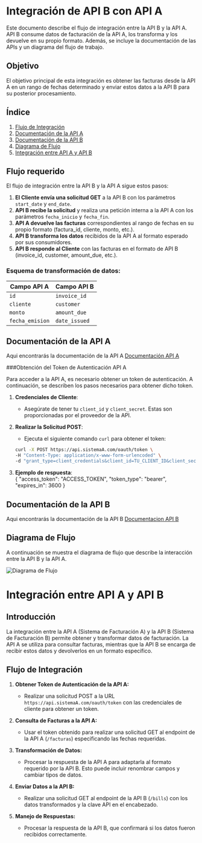 # Integración de API B con API A

Este documento describe el flujo de integración entre la API B y la API A. API B consume datos de facturación de la API A, los transforma y los devuelve en su propio formato. Además, se incluye la documentación de las APIs y un diagrama del flujo de trabajo.
## Objetivo
El objetivo principal de esta integración es obtener las facturas desde la API A en un rango de fechas determinado y enviar estos datos a la API B para su posterior procesamiento.

## Índice

1. [Flujo de Integración](#flujo-de-integración)
2. [Documentación de la API A](#documentación-de-la-api-a)
3. [Documentación de la API B](#documentación-de-la-api-b)
4. [Diagrama de Flujo](#diagrama-de-flujo)
5. [Integración entre API A y API B](#integración-entre-api-a-y-api-b)

## Flujo requerido

El flujo de integración entre la API B y la API A sigue estos pasos:

1. **El Cliente envía una solicitud GET** a la API B con los parámetros `start_date` y `end_date`.
2. **API B recibe la solicitud** y realiza una petición interna a la API A con los parámetros `fecha_inicio` y `fecha_fin`.
3. **API A devuelve las facturas** correspondientes al rango de fechas en su propio formato (factura_id, cliente, monto, etc.).
4. **API B transforma los datos** recibidos de la API A al formato esperado por sus consumidores.
5. **API B responde al Cliente** con las facturas en el formato de API B (invoice_id, customer, amount_due, etc.).

### Esquema de transformación de datos:

| Campo API A   | Campo API B    |
|---------------|----------------|
| `id`          | `invoice_id`   |
| `cliente`     | `customer`     |
| `monto`       | `amount_due`   |
| `fecha_emision`| `date_issued` |

## Documentación de la API A

Aqui encontrarás la documentación de la API A [Documentación API A](https://github.com/BeaMDG/apis/blob/main/documentaci%C3%B3n-API_A.yaml)

###Obtención del Token de Autenticación API A

Para acceder a la API A, es necesario obtener un token de autenticación. A continuación, se describen los pasos necesarios para obtener dicho token.

1. **Credenciales de Cliente**:
   - Asegúrate de tener tu `client_id` y `client_secret`. Estas son proporcionadas por el proveedor de la API.

2. **Realizar la Solicitud POST**:
   - Ejecuta el siguiente comando `curl` para obtener el token:

   ```bash
   curl -X POST https://api.sistemaA.com/oauth/token \
   -H "Content-Type: application/x-www-form-urlencoded" \
   -d "grant_type=client_credentials&client_id=TU_CLIENT_ID&client_secret=TU_CLIENT_SECRET"```

 3. **Ejemplo de respuesta**:<br>
    {
  "access_token": "ACCESS_TOKEN",
  "token_type": "bearer",
  "expires_in": 3600
  }
   
## Documentación de la API B
Aqui encontrarás la documentación de la API B [Documentacion API B](https://github.com/BeaMDG/apis/blob/main/documentaci%C3%B3n-API_B.yaml)

## Diagrama de Flujo

A continuación se muestra el diagrama de flujo que describe la interacción entre la API B y la API A.

![Diagrama de Flujo](https://github.com/BeaMDG/apis/blob/main/diagrama.png)

# Integración entre API A y API B

## Introducción
La integración entre la API A (Sistema de Facturación A) y la API B (Sistema de Facturación B) permite obtener y transformar datos de facturación. La API A se utiliza para consultar facturas, mientras que la API B se encarga de recibir estos datos y devolverlos en un formato específico.

## Flujo de Integración
1. **Obtener Token de Autenticación de la API A:**
   - Realizar una solicitud POST a la URL `https://api.sistemaA.com/oauth/token` con las credenciales de cliente para obtener un token.

2. **Consulta de Facturas a la API A:**
   - Usar el token obtenido para realizar una solicitud GET al endpoint de la API A (`/facturas`) especificando las fechas requeridas.

3. **Transformación de Datos:**
   - Procesar la respuesta de la API A para adaptarla al formato requerido por la API B. Esto puede incluir renombrar campos y cambiar tipos de datos.

4. **Enviar Datos a la API B:**
   - Realizar una solicitud GET al endpoint de la API B (`/bills`) con los datos transformados y la clave API en el encabezado.

5. **Manejo de Respuestas:**
   - Procesar la respuesta de la API B, que confirmará si los datos fueron recibidos correctamente.




